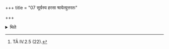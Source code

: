 +++
title = "07 सूर्यस्य हरसा श्रायेत्युत्तरतः"

+++

<details><summary>थिते</summary>

7. With sūryasya harasā śrāya[^1] having placed (the Mahāvīra) towards the north on the sand, with makho 'si he looks at it.   

[^1]: TĀ IV.2.5 (22).  

[^2]: See XVI.5.3. 3. TĀ IV.2.5(25).  
</details>
